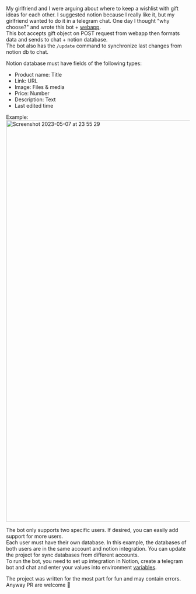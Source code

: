 My girlfriend and I were arguing about where to keep a wishlist with gift ideas for each other. I suggested notion because I really like it, but my girlfriend wanted to do it in a telegram chat. One day I thought "why choose?" and wrote this bot + [webapp](https://github.com/yaroslav-klimuk/wishlist-telegram-webapp). <br>
This bot accepts gift object on POST request from webapp then formats data and sends to chat + notion database. <br>
The bot also has the `/update` command to synchronize last changes from notion db to chat. <br>

Notion database must have fields of the following types:
* Product name: Title
* Link: URL
* Image: Files & media
* Price: Number
* Description: Text
* Last edited time <br>

Example: <br>
<img width="1098" alt="Screenshot 2023-05-07 at 23 55 29" src="https://user-images.githubusercontent.com/70700647/236704395-728cf051-182e-4e22-af12-966257b0ac74.png">


The bot only supports two specific users. If desired, you can easily add support for more users. <br>
Each user must have their own database. In this example, the databases of both users are in the same account and notion integration. You can update the project for sync databases from different accounts. <br>
To run the bot, you need to set up integration in Notion, create a telegram bot and chat and enter your values into environment [variables](https://github.com/yaroslav-klimuk/telegram-notion-bot/blob/39d2abacfb3adaded5cd0db7d2c5edd33b32adff/.env). <br>

The project was written for the most part for fun and may contain errors. Anyway PR are welcome 🙂
